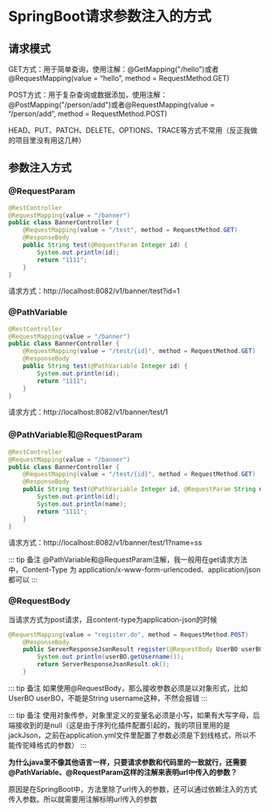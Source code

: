 # SpringBoot请求参数注入的方式

## 请求模式

GET方式：用于简单查询，使用注解：@GetMapping("/hello")或者@RequestMapping(value = “hello”, method = RequestMethod.GET)

POST方式：用于复杂查询或数据添加，使用注解：@PostMapping("/person/add")或者@RequestMapping(value = “/person/add”, method = RequestMethod.POST)

HEAD、PUT、PATCH、DELETE、OPTIONS、TRACE等方式不常用（反正我做的项目里没有用这几种）

## 参数注入方式

### @RequestParam

```java
@RestController
@RequestMapping(value = "/banner")
public class BannerController {
    @RequestMapping(value = "/test", method = RequestMethod.GET)
    @ResponseBody
    public String test(@RequestParam Integer id) {
        System.out.println(id);
        return "1111";
    }
}

```

请求方式：http://localhost:8082/v1/banner/test?id=1

### @PathVariable

```java
@RestController
@RequestMapping(value = "/banner")
public class BannerController {
    @RequestMapping(value = "/test/{id}", method = RequestMethod.GET)
    @ResponseBody
    public String test(@PathVariable Integer id) {
        System.out.println(id);
        return "1111";
    }
}
```

请求方式：http://localhost:8082/v1/banner/test/1

### @PathVariable和@RequestParam

```java
@RestController
@RequestMapping(value = "/banner")
public class BannerController {
    @RequestMapping(value = "/test/{id}", method = RequestMethod.GET)
    @ResponseBody
    public String test(@PathVariable Integer id, @RequestParam String name) {
        System.out.println(id);
        System.out.println(name);
        return "1111";
    }
}
```

请求方式：http://localhost:8082/v1/banner/test/1?name=ss

::: tip 备注
@PathVariable和@RequestParam注解，我一般用在get请求方法中，Content-Type 为 application/x-www-form-urlencoded、application/json都可以
:::
### @RequestBody

当请求方式为post请求，且content-type为application-json的时候

```java
@RequestMapping(value = "register.do", method = RequestMethod.POST)
    @ResponseBody
    public ServerResponseJsonResult register(@RequestBody UserBO userBO) {
        System.out.println(userBO.getUsername());
        return ServerResponseJsonResult.ok();
    }
```

::: tip 备注
如果使用@RequestBody，那么接收参数必须是以对象形式，比如UserBO userBO，不能是String username这种，不然会报错
:::

::: tip 备注
使用对象传参，对象里定义的变量名必须是小写，如果有大写字母，后端接收到的是null（这是由于序列化插件配置引起的，我的项目里用的是jackJson，之前在application.yml文件里配置了参数必须是下划线格式，所以不能传驼峰格式的参数）
:::

**为什么java里不像其他语言一样，只要请求参数和代码里的一致就行，还需要@PathVariable、@RequestParam这样的注解来表明url中传入的参数？**

原因是在SpringBoot中，方法里除了url传入的参数，还可以通过依赖注入的方式传入参数。所以就需要用注解标明url传入的参数
